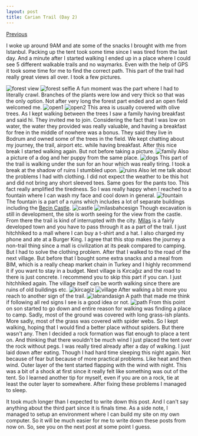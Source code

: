```yaml
---
layout: post
title: Carian Trail (Day 2)
---
```

[Previous](/Carian-Trail-(Day-1)/) <!--- &#124; [Next](Carian-Trail-(Day-3)/) -->

I woke up around 9AM and ate some of the snacks I brought with me from Istanbul. Packing up the tent took some time since I was tired from the last day. And a minute after I started walking I ended up in a place where I could see 5 different walkable trails and no waymarks.
Even with the help of GPS it took some time for me to find the correct path. This part of the trail had really great views all over. I took a few pictures.
<!--break-->
![forest view](/images/cariantrail/forestview.jpeg "Forest View")
![forest selfie](/images/cariantrail/forest.jpeg "Forest Selfie")
A fun moment was the part where I had to literally crawl. Branches of the plants were low and very thick so that was the only option. Not after very long the forest part ended and an open field welcomed me.
![open1](/images/cariantrail/open1.jpeg "Open Field")
![open2](/images/cariantrail/open2.jpeg "Open Field")
This area is usually covered with olive trees. As I kept walking between the trees I saw a family having breakfast and said hi. They invited me to join. Considering the fact that I was low on water, the water they provided was really valuable, and having a breakfast for free in the middle of nowhere was a bonus.
They said they live in Bodrum and owned some of the trees in the field. We kept chatting about my journey, the trail, airport etc. while having breakfast.
After this nice break I started walking again. But not before taking a picture.
![family](/images/cariantrail/breakfast.jpeg "Ismet&Elif")
Also a picture of a dog and her puppy from the same place.
![dogs](/images/cariantrail/dogs.jpeg "Dogs")
This part of the trail is walking under the sun for an hour which was really tiring. I took a break at the shadow of ruins I stumbled upon.
![ruins](/images/cariantrail/ruins.jpeg "ruins")
Also let me talk about the problems I had with clothing. I did not expect the weather to be this hot and did not bring any short sleeved tees. Same goes for the pants too. This fact really amplified the tiredness. So I was really happy when I reached to a fountain where I can wash my face and cool down in general.
![fountain](/images/cariantrail/fountain.jpeg "Fountain")
The fountain is a part of a ruins which includes a lot of separate buildings including the [Beçin Castle](https://en.wikipedia.org/wiki/Be%C3%A7in).
![castle](/images/cariantrail/castle.jpeg "castle")
![milasbahcesign](/images/cariantrail/milasbahcesign.jpeg "milasbahcesign")
Though excavation is still in development, the site is worth seeing for the view from the castle. From there the trail is kind of interrupted with the city. [Milas](https://en.wikipedia.org/wiki/Milas) is a fairly developed town and you have to pass through it as a part of the trail. I just hitchhiked to a mall where I can buy a t-shirt and a hat. I also charged my phone and ate at a Burger King. I agree that this stop makes the journey a non-trail thing since a mall is civilization at its peak compared to camping. But I had to solve the clothing problem.
After that I walked to the road of the next village. But before that I bought some extra snacks and a meal from BIM, which is a really cheap market chain in Turkey and I highly recommend it if you want to stay in a budget. Next village is Kırcağız and the road to there is just concrete. I recommend you to skip this part if you can. I just hitchhiked again.
The village itself can be worth walking since there are ruins of old buildings etc.
![kircagiz](/images/cariantrail/kircagiz.jpeg "kircagiz")
![village](/images/cariantrail/village.jpeg "Village")
After walking a bit more you reach to another sign of the trail.
![labrandasign](/images/cariantrail/labrandasign.jpeg "labrandasign")
A path that made me think if following all red signs I see is a good idea or not.
![path](/images/cariantrail/path.jpeg "path")
From this point on son started to go down and entire reason for walking was finding a place to camp. Sadly, most of the ground was covered with long grass-ish plants. More sadly, most of the grass was covered with spider webs. So I kept walking, hoping that I would find a better place without spiders.
But there wasn't any. Then I decided a rock formation was flat enough to place a tent on. And thinking that there wouldn't be much wind I just placed the tent over the rock without pegs. I was really tired already after a day of walking. I just laid down after eating. Though I had hard time sleeping this night again. Not because of fear but because of more practical problems. Like heat and then wind. Outer layer of the tent started flapping with the wind with night. This was a bit of a shock at first since it really felt like something was out of the tent. So I learned another tip for myself, even if you are on a rock, tie at least the outer layer to somewhere. After fixing these problems I managed to sleep.

It took much longer than I expected to write down this post. And I can't say anything about the third part since it is finals time. As a side note, I managed to setup an environment where I can build my site on my own computer. So it will be much easier for me to write down these posts from now on. So, see you on the next post at some point I guess.





